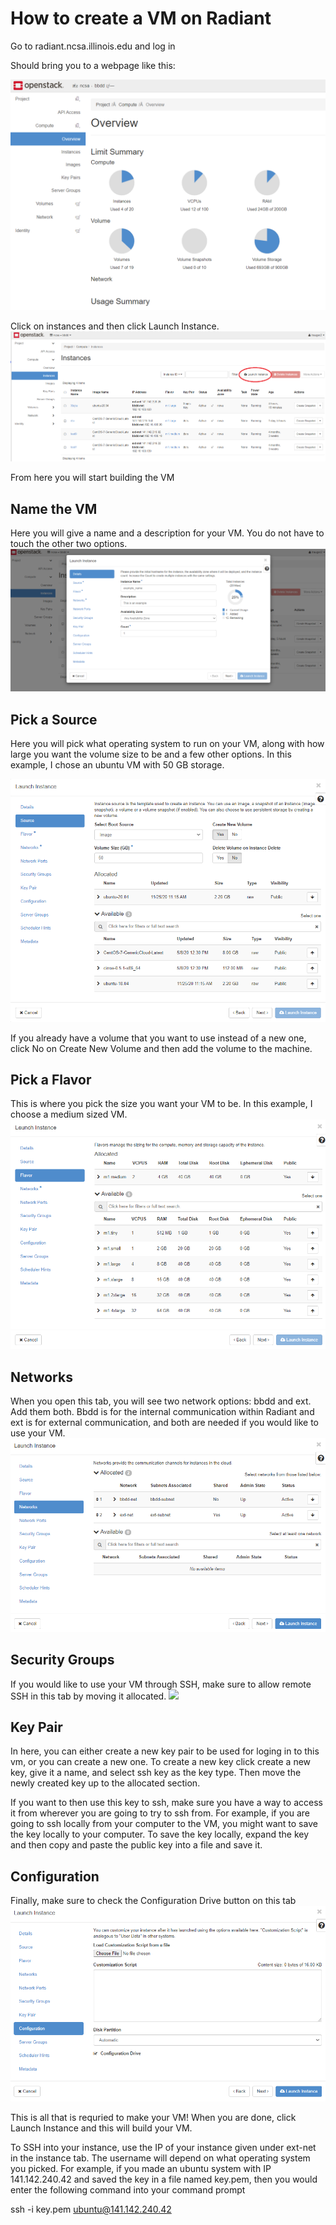 # How to create a VM on Radiant

Go to radiant.ncsa.illinois.edu and log in

Should bring you to a webpage like this:

![](/images/Figures/Radiant_overview.png)

Click on instances and then click Launch Instance.
![](/images/Figures/Radiant_instances_red.png)

From here you will start building the VM

## Name the VM
Here you will give a name and a description for your VM. You do not have to touch the other two options.
![](/images/Figures/Radiant_Name.png)
## Pick a Source

Here you will pick what operating system to run on your VM, along with how large you want the volume size to be and a few other options.
In this example, I chose an ubuntu VM with 50 GB storage.

![](/images/Figures/Radiant_Source.png)

If you already have a volume that you want to use instead of a new one, click No on Create New Volume and then add the volume to the machine.
## Pick a Flavor

This is where you pick the size you want your VM to be. In this example, I choose a medium sized VM.
![](/images/Figures/Radiant_Flavor.png)
## Networks

When you open this tab, you will see two network options: bbdd and ext. Add them both. 
Bbdd is for the internal communication within Radiant and ext is for external communication, 
and both are needed if you would like to use your VM.
![](/images/Figures/Radiant_networks.png)
## Security Groups

If you would like to use your VM through SSH, make sure to allow remote SSH in this tab by moving it allocated.
![](/images/Figures/Radiant_SecurityGroups.png)
## Key Pair

In here, you can either create a new key pair to be used for loging in to this vm, or you can create a new one. To create a new key click create a new key, give it a name, and select ssh key as the key type. Then move the newly created key up to the allocated section.

If you want to then use this key to ssh, make sure you have a way to access it from wherever you are going to try to ssh from. For example, if you are going to ssh locally from your computer to the VM, you might want to save the key locally to your computer. To save the key locally, expand the key and then copy and paste the public key into a file and save it.
## Configuration

Finally, make sure to check the Configuration Drive button on this tab
![](/images/Figures/Radiant_configuration.png)


This is all that is requried to make your VM! When you are done, click Launch Instance and this will build your VM.

To SSH into your instance, use the IP of your instance given under ext-net in the instance tab. The username will depend on what operating system you picked.
For example, if you made an ubuntu system with IP 141.142.240.42 and saved the key in a file named key.pem, then you would enter the following command into your command prompt


ssh -i key.pem ubuntu@141.142.240.42

